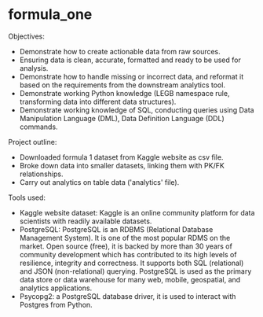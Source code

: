 # formula_one

Objectives:
- Demonstrate how to create actionable data from raw sources. 
- Ensuring data is clean, accurate, formatted and ready to be used for analysis.
- Demonstrate how to handle missing or incorrect data, and reformat it based on the requirements from the downstream analytics tool.
- Demonstrate working Python knowledge (LEGB namespace rule, transforming data into different data structures).
- Demonstrate working knowledge of SQL, conducting queries using Data Manipulation Language (DML), Data Definition Language (DDL) commands.

Project outline: 
- Downloaded formula 1 dataset from Kaggle website as csv file.
- Broke down data into smaller datasets, linking them with PK/FK relationships.
- Carry out analytics on table data ('analytics' file).

Tools used:
- Kaggle website dataset: Kaggle is an online community platform for data scientists with readily available datasets.
- PostgreSQL: PostgreSQL is an RDBMS (Relational Database Management System). It is one of the most popular RDMS on the market. Open source (free), it is backed by more than 30 years of community development which has contributed to its high levels of resilience, integrity and correctness. It supports both SQL (relational) and JSON (non-relational) querying. PostgreSQL is used as the primary data store or data warehouse for many web, mobile, geospatial, and analytics applications.  
- Psycopg2: a PostgreSQL database driver, it is used to interact with Postgres from Python.
